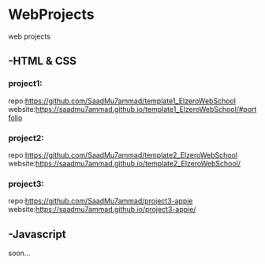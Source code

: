 # WebProjects
web projects

## -HTML & CSS

### project1:
repo:https://github.com/SaadMu7ammad/template1_ElzeroWebSchool<br>
website:https://saadmu7ammad.github.io/template1_ElzeroWebSchool/#portfolio


### project2:
repo:https://github.com/SaadMu7ammad/template2_ElzeroWebSchool<br>
website:https://saadmu7ammad.github.io/template2_ElzeroWebSchool/


### project3:
repo:https://github.com/SaadMu7ammad/project3-appie<br>
website:https://saadmu7ammad.github.io/project3-appie/


## -Javascript
soon...
